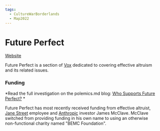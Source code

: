 ```yaml
---
tags:
  - CultureWarBorderlands
  - Map2022
---
```

# Future Perfect

[Website](https://www.vox.com/future-perfect)

Future Perfect is a section of [Vox](https://www.vox.com/) dedicated to covering effective altruism and its related issues.

### Funding

*Read the full investigation on the polemics.md blog: [Who Supports Future Perfect?](https://polemics.md/essays/who-supports-future-perfect) *

Future Perfect has most recently received funding from effective altruist, [Jane Street](Jane%20Street.md) employee and [Anthropic](../../pages/Anthropic.md) investor James McClave. McClave switched from providing funding in his own name to using an otherwise non-functional charity named "BEMC Foundation".